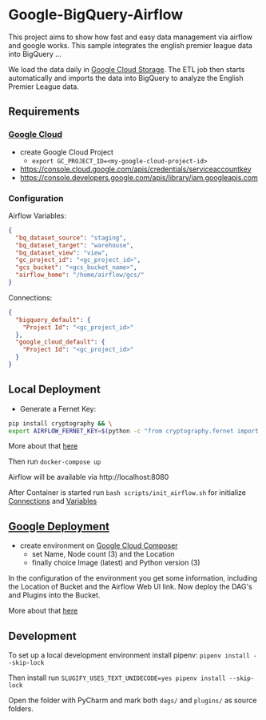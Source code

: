# Google-BigQuery-Airflow
This project aims to show how fast and easy data management via airflow and google works. 
This sample integrates the english premier league data into BigQuery ...

We load the data daily in [Google Cloud Storage](https://console.cloud.google.com/storage/browser).
The ETL job then starts automatically and imports the data into BigQuery to analyze the English Premier League data.

## Requirements
 
### [Google Cloud](https://console.cloud.google.com)
 * create Google Cloud Project
    * `export GC_PROJECT_ID=<my-google-cloud-project-id>`
 * https://console.cloud.google.com/apis/credentials/serviceaccountkey
 * https://console.developers.google.com/apis/library/iam.googleapis.com
    
### Configuration
Airflow Variables:
```json
{
  "bq_dataset_source": "staging",
  "bq_dataset_target": "warehouse",
  "bq_dataset_view": "view",
  "gc_project_id": "<gc_project_id>",
  "gcs_bucket": "<gcs_bucket_name>",
  "airflow_home": "/home/airflow/gcs/"
}
```

Connections:
```json
{
  "bigquery_default": {
  	"Project Id": "<gc_project_id>"
  },
  "google_cloud_default": {
  	"Project Id": "<gc_project_id>"
  }
}
```

## Local Deployment
 * Generate a Fernet Key:
```bash
pip install cryptography && \
export AIRFLOW_FERNET_KEY=$(python -c "from cryptography.fernet import Fernet; FERNET_KEY = Fernet.generate_key().decode(); print(FERNET_KEY))"
```
More about that [here](https://airflow.readthedocs.io/en/stable/howto/secure-connections.html)


Then run `docker-compose up`

Airflow will be available via http://localhost:8080

After Container is started run `bash scripts/init_airflow.sh` for initialize [Connections](http://localhost:8080/admin/connection/) and [Variables](http://localhost:8080/admin/variable/)

## [Google Deployment](https://cloud.google.com/composer/docs/quickstart)
 * create environment on [Google Cloud Composer](https://console.cloud.google.com/composer/environments/create)
    * set Name, Node count (3) and the Location
    * finally choice Image (latest) and Python version (3)

In the configuration of the environment you get some information, including the Location of Bucket and the Airflow Web UI link.
Now deploy the DAG's and Plugins into the Bucket.

More about that [here](https://cloud.google.com/composer/docs/concepts)


## Development
To set up a local development environment install pipenv:
`pipenv install --skip-lock`

Then install run `SLUGIFY_USES_TEXT_UNIDECODE=yes pipenv install --skip-lock`

Open the folder with PyCharm and mark both `dags/` and `plugins/` as source folders.
